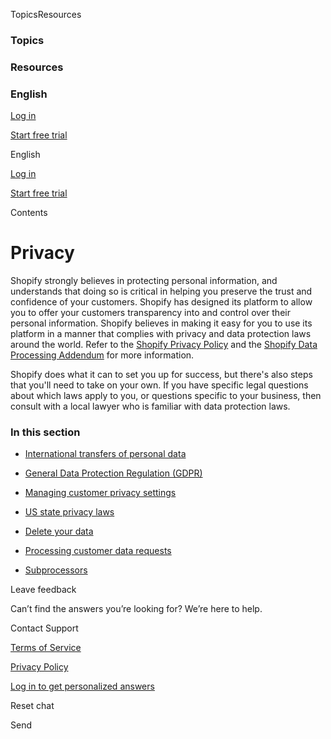 [](https://help.shopify.com/en)

TopicsResources

### Topics

### Resources

### English

[Log in](https://help.shopify.com/en/user/login)

[Start free trial](https://accounts.shopify.com/store-create?language=en&locale=en&itcat=help-center&itterm=en-help-p-nav&signup_page=https://help.shopify.com/en/manual/privacy-and-security/privacy/index)

English

[Log in](https://help.shopify.com/en/user/login)

[Start free trial](https://accounts.shopify.com/store-create?language=en&locale=en&itcat=help-center&itterm=en-help-p-nav&signup_page=https://help.shopify.com/en/manual/privacy-and-security/privacy/index)

Contents

Privacy
=======

Shopify strongly believes in protecting personal information, and understands that doing so is critical in helping you preserve the trust and confidence of your customers. Shopify has designed its platform to allow you to offer your customers transparency into and control over their personal information. Shopify believes in making it easy for you to use its platform in a manner that complies with privacy and data protection laws around the world. Refer to the [Shopify Privacy Policy](https://www.shopify.com/legal/privacy) and the [Shopify Data Processing Addendum](https://www.shopify.com/legal/dpa) for more information.

Shopify does what it can to set you up for success, but there's also steps that you'll need to take on your own. If you have specific legal questions about which laws apply to you, or questions specific to your business, then consult with a local lawyer who is familiar with data protection laws.

### In this section

* [International transfers of personal data](https://help.shopify.com/en/manual/privacy-and-security/privacy/international-data-transfers)
    
* [General Data Protection Regulation (GDPR)](https://help.shopify.com/en/manual/privacy-and-security/privacy/gdpr)
    
* [Managing customer privacy settings](https://help.shopify.com/en/manual/privacy-and-security/privacy/customer-privacy-settings)
    
* [US state privacy laws](https://help.shopify.com/en/manual/privacy-and-security/privacy/us-state-privacy-laws)
    
* [Delete your data](https://help.shopify.com/en/manual/privacy-and-security/privacy/delete-data)
    
* [Processing customer data requests](https://help.shopify.com/en/manual/privacy-and-security/privacy/processing-customer-data-requests)
    
* [Subprocessors](https://help.shopify.com/en/manual/privacy-and-security/privacy/subprocessors)
    

Leave feedback

Can’t find the answers you’re looking for? We’re here to help.

Contact Support

[Terms of Service](https://www.shopify.com/legal/terms)

[Privacy Policy](https://www.shopify.com/legal/privacy)

[Log in to get personalized answers](https://help.shopify.com/en/user/login?returnTo=/en/shop-select)

Reset chat

Send